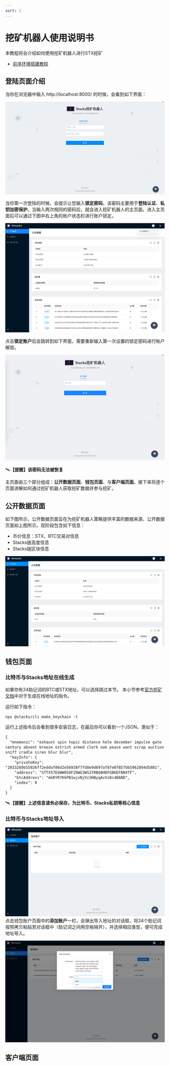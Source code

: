 ```yaml
---
sort: 2
---
```



# 挖矿机器人使用说明书

本教程将会介绍如何使用挖矿机器人进行STX挖矿
- [前序环境搭建教程](../Build-Before-Using/Mining-Bot-Alpha-Tutorial-EN.md)

## 登陆页面介绍

当你在浏览器中输入 http://localhost:8000/ 的时候，会看到如下界面：

![](assets/CN/index/indexPage.png)

当你第一次登陆的时候，会提示让您输入**锁定密码**，该密码主要用于**登陆认证**、**私钥加密保护**。当输入两次相同的密码后，就会进入挖矿机器人的主页面。进入主页面后可以通过下图中右上角的账户状态栏进行账户锁定。

![](assets/CN/index/lockPage1.png)

点击**锁定账户**后会跳转到如下界面，需要重新输入第一次设置的锁定密码进行账户解锁。

![](assets/CN/index/lockPage2.png)

:artificial_satellite:**【提醒】该密码无法被恢复**

主页面由三个部分组成：**公开数据页面**、**钱包页面**、与**客户端页面**。接下来将逐个页面讲解如何通过挖矿机器人获取挖矿数据并参与挖矿。

## 公开数据页面

如下图所示，公开数据页面旨在为挖矿机器人策略提供丰富的数据来源，公开数据页面如上图所示。现阶段包含如下信息：
- 币价信息：STX、BTC交易对信息
- Stacks链高度信息
- Stacks链区块信息

![](assets/CN/publicdata/opendataModule.png)


## 钱包页面

### 比特币与Stacks地址在线生成

如果你有24助记词的BTC或STX地址，可以选择跳过本节。
本小节参考[官方挖矿文档](https://docs.blockstack.org/mining)中对于生成在线地址的指令。

运行如下指令：

``` 
npx @stacks/cli make_keychain -t
```

运行上述指令后会看到很多安装日志，在最后你可以看到一个JSON，类似于：

```
{
  "mnemonic": "exhaust spin topic distance hole december impulse gate century absent breeze ostrich armed clerk oak peace want scrap auction sniff cradle siren blur blur",
  "keyInfo": {
    "privateKey": "2033269b55026ff2eddaf06d2e56938f7fd8e9d697af8fe0f857bb5962894d5801",
    "address": "STTX57EGWW058FZ6WG3WS2YRBQ8HDFGBKEFBNXTF",
    "btcAddress": "mkRYR7KkPB1wjxNjVz3HByqAvVz8c4B6ND",
    "index": 0
  }
}
```
:artificial_satellite:**【提醒】上述信息请务必保存，为比特币、Stacks私钥等核心信息**


### 比特币与Stacks地址导入

![](assets/CN/wallet/walletModule.png)
点击钱包账户页面中的**添加账户**一栏，会弹出导入地址的对话框，将24个助记词按照拷贝粘贴至对话框中（助记词之间用空格隔开），并选择相应类型，便可完成地址导入。

![](assets/CN/wallet/inputSeed.png)

## 客户端页面
